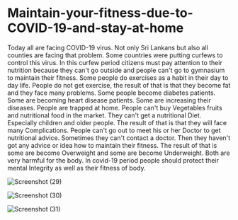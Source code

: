 # Maintain-your-fitness-due-to-COVID-19-and-stay-at-home
Today all are facing COVID-19 virus. Not only Sri Lankans but also all counties are facing that problem. Some countries were putting curfews to control this virus. In this curfew period citizens must pay attention to their nutrition because they can't go outside and people can't go to gymnasium to maintain their fitness. Some people do exercises as a habit in their day to day life. People do not get exercise, the result of that is that they become fat and they face many problems. Some people become diabetes patients. Some are becoming heart disease patients. Some are increasing their diseases.
People are trapped at home. People can't buy Vegetables fruits and nutritional food in the market. They can't get a nutritional Diet. Especially children and older people. The result of that is that they will face many Complications.
People can't go out to meet his or her Doctor to get nutritional advice. Sometimes they can't contact a doctor. Then they haven't got any advice or idea how to maintain their fitness. The result of that is some are become Overweight and some are become Underweight. Both are very harmful for the body. In covid-19 period people should protect their mental Integrity as well as their fitness of body.

![Screenshot (29)](https://user-images.githubusercontent.com/52965775/92108790-87dee380-ee05-11ea-9ec8-584181bb83c3.png)

![Screenshot (30)](https://user-images.githubusercontent.com/52965775/92108794-88777a00-ee05-11ea-83c1-7ef711b6fe82.png)

![Screenshot (31)](https://user-images.githubusercontent.com/52965775/92108797-89101080-ee05-11ea-87a9-1e74947c88bf.png)
